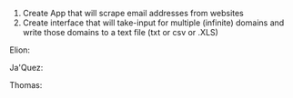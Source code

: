1. Create App that will scrape email addresses from websites
2. Create interface that will take-input for multiple (infinite) domains and write those domains to a text file (txt or csv or .XLS)


Elion:
	

Ja'Quez:
	

Thomas:
	
